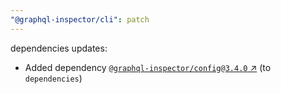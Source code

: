 ```yaml
---
"@graphql-inspector/cli": patch
---
```

dependencies updates:
  - Added dependency [`@graphql-inspector/config@3.4.0` ↗︎](https://www.npmjs.com/package/@graphql-inspector/config/v/3.4.0) (to `dependencies`)
